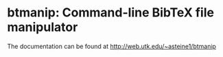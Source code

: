 # btmanip: Command-line BibTeX file manipulator

The documentation can be found at
http://web.utk.edu/~asteine1/btmanip